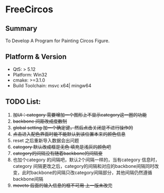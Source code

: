 # FreeCircos
## Summary
To Develop A Program for Painting Circos Figure.
## Platform & Version

- Qt5: > 5.12
- Platform: Win32
- cmake: >=3.1.0
- Build Toolchain: msvc x64| mingw64

## TODO List:
1. ~~加UI：category 需要增加一个图形上不显示category这一圈的功能~~
2. ~~backbone 间距改成度数制~~
3. ~~global setting 加一个确定键，然后点击关闭是不进行操作的~~
4. ~~点击进入配色界面时能不能默认到该位置本来的颜色信息~~
5. reset 之后重新导入数据会出问题 
6. ~~category 默认改成框是无色  填充是浅灰的颜色吧~~
7. ~~category的间隔没有随着backbone的间隔变~~
8. 也加个category 的间隔吧，默认2个间隔一样的，当有category 信息时，category 间隔更改之后，category的间隔和对应的backbone间隔同时改变，此时backbone的间隔只改category间隔部分，其他间隔仍然遵循backbone间隔
9. ~~moveto 后面的输入信息的框不可用  上一版未改完~~
